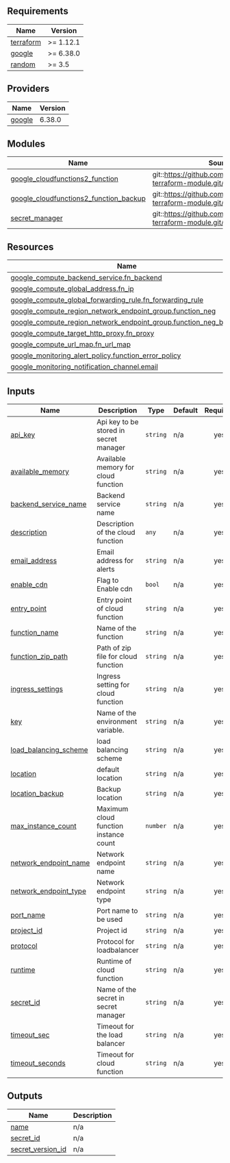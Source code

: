 <!-- BEGIN_TF_DOCS -->
## Requirements

| Name | Version |
|------|---------|
| <a name="requirement_terraform"></a> [terraform](#requirement\_terraform) | >= 1.12.1 |
| <a name="requirement_google"></a> [google](#requirement\_google) | >= 6.38.0 |
| <a name="requirement_random"></a> [random](#requirement\_random) | >= 3.5 |

## Providers

| Name | Version |
|------|---------|
| <a name="provider_google"></a> [google](#provider\_google) | 6.38.0 |

## Modules

| Name | Source | Version |
|------|--------|---------|
| <a name="module_google_cloudfunctions2_function"></a> [google\_cloudfunctions2\_function](#module\_google\_cloudfunctions2\_function) | git::https://github.com/somesh7292/gcp-terraform-module.git//cloudfunction | cloudfunction/1.0.0 |
| <a name="module_google_cloudfunctions2_function_backup"></a> [google\_cloudfunctions2\_function\_backup](#module\_google\_cloudfunctions2\_function\_backup) | git::https://github.com/somesh7292/gcp-terraform-module.git//cloudfunction | cloudfunction/1.0.0 |
| <a name="module_secret_manager"></a> [secret\_manager](#module\_secret\_manager) | git::https://github.com/somesh7292/gcp-terraform-module.git//secret-manager | secret-manager/1.0.0 |

## Resources

| Name | Type |
|------|------|
| [google_compute_backend_service.fn_backend](https://registry.terraform.io/providers/hashicorp/google/latest/docs/resources/compute_backend_service) | resource |
| [google_compute_global_address.fn_ip](https://registry.terraform.io/providers/hashicorp/google/latest/docs/resources/compute_global_address) | resource |
| [google_compute_global_forwarding_rule.fn_forwarding_rule](https://registry.terraform.io/providers/hashicorp/google/latest/docs/resources/compute_global_forwarding_rule) | resource |
| [google_compute_region_network_endpoint_group.function_neg](https://registry.terraform.io/providers/hashicorp/google/latest/docs/resources/compute_region_network_endpoint_group) | resource |
| [google_compute_region_network_endpoint_group.function_neg_backup](https://registry.terraform.io/providers/hashicorp/google/latest/docs/resources/compute_region_network_endpoint_group) | resource |
| [google_compute_target_http_proxy.fn_proxy](https://registry.terraform.io/providers/hashicorp/google/latest/docs/resources/compute_target_http_proxy) | resource |
| [google_compute_url_map.fn_url_map](https://registry.terraform.io/providers/hashicorp/google/latest/docs/resources/compute_url_map) | resource |
| [google_monitoring_alert_policy.function_error_policy](https://registry.terraform.io/providers/hashicorp/google/latest/docs/resources/monitoring_alert_policy) | resource |
| [google_monitoring_notification_channel.email](https://registry.terraform.io/providers/hashicorp/google/latest/docs/resources/monitoring_notification_channel) | resource |

## Inputs

| Name | Description | Type | Default | Required |
|------|-------------|------|---------|:--------:|
| <a name="input_api_key"></a> [api\_key](#input\_api\_key) | Api key to be stored in secret manager | `string` | n/a | yes |
| <a name="input_available_memory"></a> [available\_memory](#input\_available\_memory) | Available memory for cloud function | `string` | n/a | yes |
| <a name="input_backend_service_name"></a> [backend\_service\_name](#input\_backend\_service\_name) | Backend service name | `string` | n/a | yes |
| <a name="input_description"></a> [description](#input\_description) | Description of the cloud function | `any` | n/a | yes |
| <a name="input_email_address"></a> [email\_address](#input\_email\_address) | Email address for alerts | `string` | n/a | yes |
| <a name="input_enable_cdn"></a> [enable\_cdn](#input\_enable\_cdn) | Flag to Enable cdn | `bool` | n/a | yes |
| <a name="input_entry_point"></a> [entry\_point](#input\_entry\_point) | Entry point of cloud function | `string` | n/a | yes |
| <a name="input_function_name"></a> [function\_name](#input\_function\_name) | Name of the function | `string` | n/a | yes |
| <a name="input_function_zip_path"></a> [function\_zip\_path](#input\_function\_zip\_path) | Path of zip file for cloud function | `string` | n/a | yes |
| <a name="input_ingress_settings"></a> [ingress\_settings](#input\_ingress\_settings) | Ingress setting for cloud function | `string` | n/a | yes |
| <a name="input_key"></a> [key](#input\_key) | Name of the environment variable. | `string` | n/a | yes |
| <a name="input_load_balancing_scheme"></a> [load\_balancing\_scheme](#input\_load\_balancing\_scheme) | load balancing scheme | `string` | n/a | yes |
| <a name="input_location"></a> [location](#input\_location) | default location | `string` | n/a | yes |
| <a name="input_location_backup"></a> [location\_backup](#input\_location\_backup) | Backup location | `string` | n/a | yes |
| <a name="input_max_instance_count"></a> [max\_instance\_count](#input\_max\_instance\_count) | Maximum cloud function instance count | `number` | n/a | yes |
| <a name="input_network_endpoint_name"></a> [network\_endpoint\_name](#input\_network\_endpoint\_name) | Network endpoint name | `string` | n/a | yes |
| <a name="input_network_endpoint_type"></a> [network\_endpoint\_type](#input\_network\_endpoint\_type) | Network endpoint type | `string` | n/a | yes |
| <a name="input_port_name"></a> [port\_name](#input\_port\_name) | Port name to be used | `string` | n/a | yes |
| <a name="input_project_id"></a> [project\_id](#input\_project\_id) | Project id | `string` | n/a | yes |
| <a name="input_protocol"></a> [protocol](#input\_protocol) | Protocol for loadbalancer | `string` | n/a | yes |
| <a name="input_runtime"></a> [runtime](#input\_runtime) | Runtime of cloud function | `string` | n/a | yes |
| <a name="input_secret_id"></a> [secret\_id](#input\_secret\_id) | Name of the secret in secret manager | `string` | n/a | yes |
| <a name="input_timeout_sec"></a> [timeout\_sec](#input\_timeout\_sec) | Timeout for the load balancer | `string` | n/a | yes |
| <a name="input_timeout_seconds"></a> [timeout\_seconds](#input\_timeout\_seconds) | Timeout for cloud function | `string` | n/a | yes |

## Outputs

| Name | Description |
|------|-------------|
| <a name="output_name"></a> [name](#output\_name) | n/a |
| <a name="output_secret_id"></a> [secret\_id](#output\_secret\_id) | n/a |
| <a name="output_secret_version_id"></a> [secret\_version\_id](#output\_secret\_version\_id) | n/a |
<!-- END_TF_DOCS -->